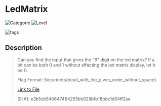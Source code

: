 # LedMatrix
![Categorie](https://img.shields.io/badge/Category-Misc-red?style=for-the-badge) ![Level](https://img.shields.io/badge/Difficulty-Easy-green?style=for-the-badge)

![tags](https://img.shields.io/badge/Tag-Logic%20gates-blue)

## Description
> Can you find the input that gives the "6" digit on the led matrix?
> If a bit can be both 0 and 1 without affecting the led matrix display, let it be 0.
>
> Flag Format: Securinets{input_with_the_given_order_without_space}
> 
> [Link to File](/LedMatrix.circ)
>
> SHA1: e3b5cb540647484295bb928bfb18bbc1d64ff2ae 
